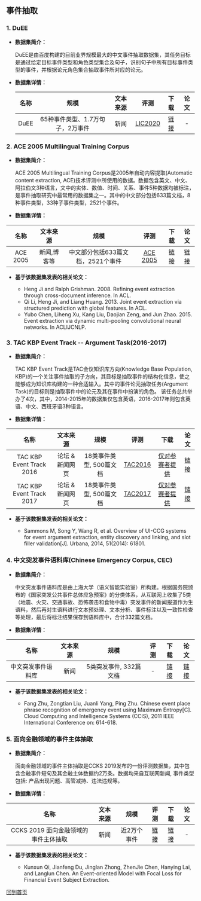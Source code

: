 ## 事件抽取
### 1. DuEE
-  <strong> 数据集简介： </strong>

    DuEE是由百度构建的目前业界规模最大的中文事件抽取数据集，其任务目标是通过给定目标事件类型和角色类型集合及句子，识别句子中所有目标事件类型的事件，并根据论元角色集合抽取事件所对应的论元。
-  <strong> 数据集详情：</strong>

    | 名称       | 规模  |  文本来源  | 评测  |下载  |论文  |
    | :-----:  | :-----:  | :----:  |:----:  |:----:  |:----:  |
    | DuEE   | 65种事件类型、1.7万句子，2万事件 |   新闻   |[LIC2020](https://aistudio.baidu.com/aistudio/competition/detail/32)  |[链接](https://aistudio.baidu.com/aistudio/competition/detail/32) | - |


### 2. ACE 2005 Multilingual Training Corpus
- <strong>数据集简介： </strong>

    ACE 2005 Multilingual Training Corpus是2005年自动内容提取(Automatic content extraction, ACE)技术评测中所使用的数据。数据包含英文、中文、阿拉伯文3种语言，文中的实体、数值、时间、关系、事件5种数据均被标注，是事件抽取研究中最常用的数据集之一。其中的中文部分包括633篇文档，8种事件类型，33种子事件类型，2521个事件。
-  <strong> 数据集详情：</strong>

| 名称       | 文本来源  |  规模 | 评测  |下载  |论文  |
| :-----:  | :-----:  | :----:  |:----:  |:----:  |:----:  |
| ACE 2005| 新闻,博客等 |  中文部分包括633篇文档，2521个事件   |[ACE 2005](https://catalog.ldc.upenn.edu/LDC2006T06)   |[链接](https://catalog.ldc.upenn.edu/LDC2006T06) | [链接](https://pdfs.semanticscholar.org/3a9b/136ca1ab91592df36f148ef16095f74d009e.pdf)|

 - <strong>基于该数据集发表的相关论文：</strong>
 
    - Heng Ji and Ralph Grishman. 2008. Refining event extraction through cross-document inference. In ACL.
    - Qi Li, Heng Ji, and Liang Huang. 2013. Joint event extraction via structured prediction with global features. In ACL.
    - Yubo Chen, Liheng Xu, Kang Liu, Daojian Zeng, and Jun Zhao. 2015. Event extraction via dynamic multi-pooling convolutional neural networks. In ACLIJCNLP.


### 3. TAC KBP Event Track -- Argument Task(2016-2017)
- <strong>数据集简介： </strong>

    TAC KBP Event Track是TAC会议知识库方向(Knowledge Base Population, KBP)的一个关注事件抽取的子方向，其目标是抽取事件的结构化信息，使之能够成为知识库构建的一种合适输入。其中的事件论元抽取任务(Argument Task)的目标则是抽取事件中的论元及其在事件中扮演的角色。 该任务总共举办了4次，其中，2014-2015年的数据集仅包含英语，2016-2017年则包含英语、中文、西班牙语3种语言。

-  <strong> 数据集详情：</strong>

| 名称       | 文本来源  |  规模 | 评测  |下载  |论文  |
| :-----:  | :-----:  | :----:  |:----:  |:----:  |:----:  |
| TAC KBP Event Track 2016  | 论坛 & 新闻网页 |   18类事件类型, 500篇文档  |[TAC2016](https://tac.nist.gov/2016/KBP/Event/index.html) |[仅对参赛者提供](https://tac.nist.gov/2016/KBP/data.html) | [链接](https://tac.nist.gov/2016/KBP/guidelines/summary_rich_ere_v4.2.pdf) |
| TAC KBP Event Track 2017  | 论坛 & 新闻网页 |   18类事件类型, 500篇文档  |[TAC2017](https://tac.nist.gov/2017/KBP/Event/index.html) |[仅对参赛者提供](https://tac.nist.gov/2017/KBP/data.html) | [链接](https://tac.nist.gov/2016/KBP/guidelines/summary_rich_ere_v4.2.pdf) |

 - <strong>基于该数据集发表的相关论文：</strong>
 
    - Sammons M, Song Y, Wang R, et al. Overview of UI-CCG systems for event argument extraction, entity discovery and linking, and slot filler validation[J]. Urbana, 2014, 51(2014): 61801.


### 4. 中文突发事件语料库(Chinese Emergency Corpus, CEC)
- <strong>数据集简介：</strong>

    中文突发事件语料库是由上海大学（语义智能实验室）所构建。根据国务院颁布的《国家突发公共事件总体应急预案》的分类体系，从互联网上收集了5类（地震、火灾、交通事故、恐怖袭击和食物中毒）突发事件的新闻报道作为生语料，然后再对生语料进行文本预处理、文本分析、事件标注以及一致性检查等处理，最后将标注结果保存到语料库中，合计332篇文档。

- <strong>数据集详情： </strong>

| 名称       | 文本来源  |  规模 | 评测  |下载  |论文  |
| :-----:  | :-----:  | :----:  |:----:  |:----:  |:----:  |
| 中文突发事件语料库  | 新闻 |   5类突发事件, 332篇文档   |  -   |[链接](https://github.com/shijiebei2009/CEC-Corpus) |[链接](http://jcip.cipsc.org.cn/CN/article/downloadArticleFile.do?attachType=PDF&id=2360)| - |


 - <strong>基于该数据集发表的相关论文：</strong>
 
    - Fang Zhu, Zongtian Liu, Juanli Yang, Ping Zhu. Chinese event place phrase recognition of emergency event using Maximum Entropy[C]. Cloud Computing and Intelligence Systems (CCIS), 2011 IEEE International Conference on: 614-618.


### 5. 面向金融领域的事件主体抽取
- <strong>数据集简介：</strong>

    面向金融领域的事件主体抽取是CCKS 2019发布的一份评测数据集，其中包含金融事件短句及其金融主体数据约2万条。数据均来自互联网新闻, 事件类型包括: 产品出现问题、高管减持、违法违规等。

- <strong>数据集详情： </strong>

| 名称       | 文本来源  |  规模 | 评测  |下载  |论文  |
| :-----:  | :-----:  | :----:  |:----:  |:----:  |:----:  |
| CCKS 2019 面向金融领域的事件主体抽取  | 新闻 |   近2万个事件   |  [链接](https://biendata.com/competition/ccks_2019_4/) | [链接](https://biendata.com/competition/ccks_2019_4/data/)| - |


 - <strong>基于该数据集发表的相关论文：</strong>
 
    - Kunxun Qi, Jianfeng Du, Jinglan Zhong, ZhenJie Chen, Hanying Lai, and Langlun Chen. An Event-oriented Model with Focal Loss for Financial Event Subject Extraction. 



[回到首页](/README.md)
